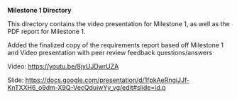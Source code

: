 **Milestone 1 Directory**

This directory contains the video presentation for Milestone 1, as well as
the PDF report for Milestone 1.

Added the finalized copy of the requirements report based off Milestone 1 and Video presentation with peer review feedback questions/answers

Video: https://youtu.be/8jyUJDwrUZA

Slide: https://docs.google.com/presentation/d/1fpkAeRngiJJf-KnTXXH6_o9dm-X9Q-VecQduiwYy_vg/edit#slide=id.p
